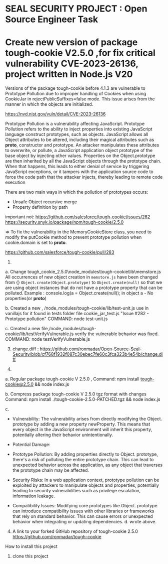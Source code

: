 # SEAL SECURITY PROJECT : Open Source Engineer Task


# Create new version of package tough-cookie V2.5.0 ,for fix critical vulnerability CVE-2023-26136, project written in Node.js V20 

Versions of the package tough-cookie before 4.1.3 are vulnerable to Prototype Pollution due to improper handling of Cookies when using CookieJar in rejectPublicSuffixes=false mode. This issue arises from the manner in which the objects are initialized. 

https://nvd.nist.gov/vuln/detail/CVE-2023-26136


Prototype Pollution is a vulnerability affecting JavaScript. Prototype Pollution refers to the ability to inject properties into existing JavaScript language construct prototypes, such as objects. JavaScript allows all Object attributes to be altered, including their magical attributes such as __proto__, constructor and prototype. An attacker manipulates these attributes to overwrite, or pollute, a JavaScript application object prototype of the base object by injecting other values. Properties on the Object.prototype are then inherited by all the JavaScript objects through the prototype chain. When that happens, this leads to either denial of service by triggering JavaScript exceptions, or it tampers with the application source code to force the code path that the attacker injects, thereby leading to remote code execution

There are two main ways in which the pollution of prototypes occurs:
* Unsafe Object recursive merge
* Property definition by path

important not: https://github.com/salesforce/tough-cookie/issues/282
https://security.snyk.io/package/npm/tough-cookie/2.5.0


=> To fix the vulnerability in the MemoryCookieStore class, you need to modify the putCookie method to prevent prototype pollution when cookie.domain is set to __proto__. 

https://github.com/salesforce/tough-cookie/pull/283


1.
a. Change tough_cookie_2.5.0\node_modules\tough-cookie\lib\memstore.js 
   All occurrences of new object creation in `memstore.js` have been changed from {}  `Object.create(Object.prototype)` to `Object.create(null)` 
   so that we are using object instances that do not have a prototype property that can be polluted.
   Example : console.log(a = Object.create(null)); in object a - No properties(or __proto__)
  
b. Created a new , /node_modules/tough-cookie/lib/test-unit.js
   use in vanillajs for it found in tests folder file cookie_jar_test.js "Issue #282 - Prototype pollution"
   COMMAND: node test-unit.js 
   
c. Created a new file,/node_modules/tough-cookie/lib/testVerifyVulnerable.js
   verify the vulnerable behavior was fixed.
   COMMAND: node testVerifyVulnerable.js

3. change.diff : https://github.com/ronmadar/Open-Source-Seal-Security/blob/cf768f1932f087c30ebec7fe60c3fca323b4e54b/change.diff

4. 
a. Regular package tough-cookie V 2.5.0 , Command: 
npm install tough-cookie@2.5.0 && node index.js

b. Compress package tough-cookie V 2.5.0 tgz format with changes  Command: 
npm install ./tough-cookie-2.5.0-PATCHED.tgz && node
index.js

c.
- Vulnerability: The vulnerability arises from directly modifying the Object.
  prototype by adding a new property newProperty. 
  This means that every object in the JavaScript environment will inherit this property,
  potentially altering their behavior unintentionally.

- Potential Damage:
* Prototype Pollution: 
  By adding properties directly to Object. prototype, there's a risk of polluting the entire prototype chain. 
  This can lead to unexpected behavior across the application, as any object that traverses the prototype chain may be affected.
* Security Risks: In a web application context, prototype pollution can be exploited by attackers to manipulate objects 
  and properties, potentially leading to security vulnerabilities such as privilege escalation, information leakage.

* Compatibility Issues: Modifying core prototypes like Object.
  prototype can introduce compatibility issues with other libraries or frameworks that rely on standard behavior.
  This can cause errors or unexpected behavior when integrating or updating dependencies.
d. wrote above.


4. A link to your forked GitHub repository of tough-cookie 2.5.0 
   https://github.com/ronmadar/tough-cookie


How to install this project

1. clone this project
